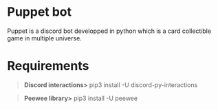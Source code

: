 # Puppet bot

Puppet is a discord bot developped in python which is a card collectible game in multiple universe.

# Requirements

> **Discord interactions>** pip3 install -U discord-py-interactions

> **Peewee library>** pip3 install -U peewee
